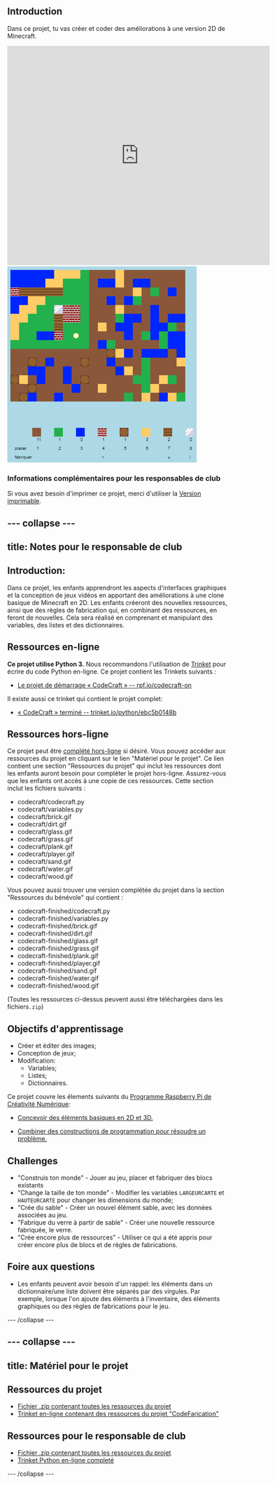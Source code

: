 ## Introduction

Dans ce projet, tu vas créer et coder des améliorations à une version 2D de Minecraft.

<div class="trinket">
  <iframe src="https://trinket.io/embed/python/ebc5b0148b?outputOnly=true&start=result" width="600" height="500" frameborder="0" marginwidth="0" marginheight="0" allowfullscreen>
  </iframe>
  <img src="images/craft-finished.png">
</div>

### Informations complémentaires pour les responsables de club

Si vous avez besoin d'imprimer ce projet, merci d'utiliser la [Version imprimable](https://projects.raspberrypi.org/en/projects/codecraft/print).

## \--- collapse \---

## title: Notes pour le responsable de club

## Introduction:

Dans ce projet, les enfants apprendront les aspects d'interfaces graphiques et la conception de jeux vidéos en apportant des améliorations à une clone basique de Minecraft en 2D. Les enfants créeront des nouvelles ressources, ainsi que des règles de fabrication qui, en combinant des ressources, en feront de nouvelles. Cela sera réalisé en comprenant et manipulant des variables, des listes et des dictionnaires.

## Ressources en-ligne

**Ce projet utilise Python 3.** Nous recommandons l'utilisation de [Trinket](https://trinket.io/) pour écrire du code Python en-ligne. Ce projet contient les Trinkets suivants :

+ [Le projet de démarrage « CodeCraft » -- rpf.io/codecraft-on](http://rpf.io/codecraft-on)

Il existe aussi ce trinket qui contient le projet complet:

+ [« CodeCraft » terminé -- trinket.io/python/ebc5b0148b](https://trinket.io/python/ebc5b0148b)

## Ressources hors-ligne

Ce projet peut être [complété hors-ligne](https://www.codeclubprojects.org/en-GB/resources/python-working-offline/) si désiré. Vous pouvez accéder aux ressources du projet en cliquant sur le lien "Matériel pour le projet". Ce lien contient une section "Ressources du projet" qui inclut les ressources dont les enfants auront besoin pour compléter le projet hors-ligne. Assurez-vous que les enfants ont accès à une copie de ces ressources. Cette section inclut les fichiers suivants :

+ codecraft/codecraft.py
+ codecraft/variables.py
+ codecraft/brick.gif
+ codecraft/dirt.gif
+ codecraft/glass.gif
+ codecraft/grass.gif
+ codecraft/plank.gif
+ codecraft/player.gif
+ codecraft/sand.gif
+ codecraft/water.gif
+ codecraft/wood.gif

Vous pouvez aussi trouver une version complétée du projet dans la section "Ressources du bénévole" qui contient :

+ codecraft-finished/codecraft.py
+ codecraft-finished/variables.py
+ codecraft-finished/brick.gif
+ codecraft-finished/dirt.gif
+ codecraft-finished/glass.gif
+ codecraft-finished/grass.gif
+ codecraft-finished/plank.gif
+ codecraft-finished/player.gif
+ codecraft-finished/sand.gif
+ codecraft-finished/water.gif
+ codecraft-finished/wood.gif

(Toutes les ressources ci-dessus peuvent aussi être téléchargées dans les fichiers`.zip`)

## Objectifs d'apprentissage

+ Créer et éditer des images;
+ Conception de jeux;
+ Modification: 
    + Variables;
    + Listes;
    + Dictionnaires.

Ce projet couvre les élements suivants du [Programme Raspberry Pi de Créativité Numérique](http://rpf.io/curriculum):

+ [Concevoir des éléments basiques en 2D et 3D.](https://www.raspberrypi.org/curriculum/design/creator)

+ [Combiner des constructions de programmation pour résoudre un problème.](https://www.raspberrypi.org/curriculum/programming/builder)

## Challenges

+ "Construis ton monde" - Jouer au jeu, placer et fabriquer des blocs existants
+ "Change la taille de ton monde" - Modifier les variables `LARGEURCARTE` et `HAUTEURCARTE` pour changer les dimensions du monde;
+ "Crée du sable" - Créer un nouvel élément sable, avec les données associées au jeu.
+ "Fabrique du verre à partir de sable" - Créer une nouvelle ressource fabriquée, le verre.
+ "Crée encore plus de ressources" - Utiliser ce qui a été appris pour créer encore plus de blocs et de règles de fabrications.

## Foire aux questions

+ Les enfants peuvent avoir besoin d'un rappel: les éléments dans un dictionnaire/une liste doivent être séparés par des virgules. Par exemple, lorsque l'on ajoute des éléments à l'inventaire, des éléments graphiques ou des règles de fabrications pour le jeu.

\--- /collapse \---

## \--- collapse \---

## title: Matériel pour le projet

## Ressources du projet

+ [Fichier .zip contenant toutes les ressources du projet](http://rpf.io/p/en/codecraft-go)
+ [Trinket en-ligne contenant des ressources du projet "CodeFarication"](http://rpf.io/codecraft-on)

## Ressources pour le responsable de club

+ [Fichier .zip contenant toutes les ressources du projet](http://rpf.io/p/en/codecraft-get)
+ [Trinket Python en-ligne completé](https://trinket.io/python/ebc5b0148b)

\--- /collapse \---
